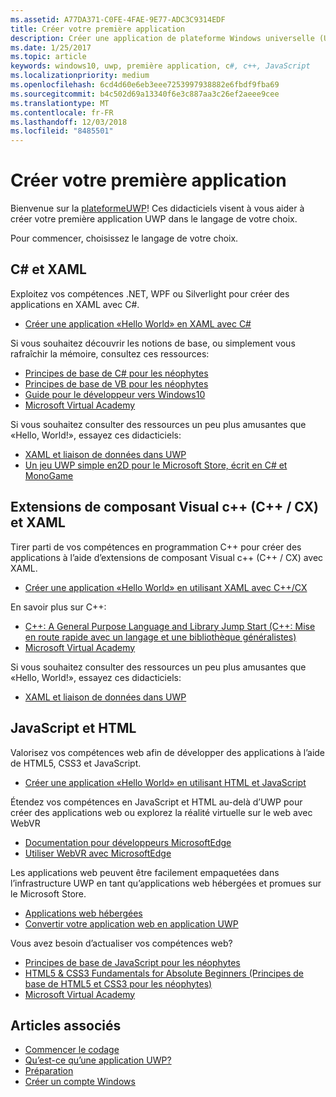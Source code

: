 ```yaml
---
ms.assetid: A77DA371-C0FE-4FAE-9E77-ADC3C9314EDF
title: Créer votre première application
description: Créer une application de plateforme Windows universelle (UWP) pour Windows 10 à l’aide de votre langage de programmation favori.
ms.date: 1/25/2017
ms.topic: article
keywords: windows10, uwp, première application, c#, c++, JavaScript
ms.localizationpriority: medium
ms.openlocfilehash: 6cd4d60e6eb3eee7253997938882e6fbdf9fba69
ms.sourcegitcommit: b4c502d69a13340f6e3c887aa3c26ef2aeee9cee
ms.translationtype: MT
ms.contentlocale: fr-FR
ms.lasthandoff: 12/03/2018
ms.locfileid: "8485501"
---
```

# <a name="create-your-first-app"></a>Créer votre première application

Bienvenue sur la [plateformeUWP](universal-application-platform-guide.md)! Ces didacticiels visent à vous aider à créer votre première application UWP dans le langage de votre choix.

Pour commencer, choisissez le langage de votre choix.

## <a name="c-and-xaml"></a>C# et XAML

Exploitez vos compétences .NET, WPF ou Silverlight pour créer des applications en XAML avec C#.

* [Créer une application «Hello World» en XAML avec C#](create-a-hello-world-app-xaml-universal.md)

Si vous souhaitez découvrir les notions de base, ou simplement vous rafraîchir la mémoire, consultez ces ressources:

* [Principes de base de C# pour les néophytes](https://go.microsoft.com/fwlink/?linkid=850801)
* [Principes de base de VB pour les néophytes](https://go.microsoft.com/fwlink/?linkid=850802)
* [Guide pour le développeur vers Windows10](https://go.microsoft.com/fwlink/?linkid=850804)
* [Microsoft Virtual Academy](http://www.microsoftvirtualacademy.com/)

Si vous souhaitez consulter des ressources un peu plus amusantes que «Hello, World!», essayez ces didacticiels:

* [XAML et liaison de données dans UWP](xaml-basics-intro.md)
* [Un jeu UWP simple en2D pour le Microsoft Store, écrit en C# et MonoGame](get-started-tutorial-game-mg2d.md)


## <a name="visualc-component-extensions-ccx-and-xaml"></a>Extensions de composant Visual c++ (C++ / CX) et XAML

Tirer parti de vos compétences en programmation C++ pour créer des applications à l’aide d’extensions de composant Visual c++ (C++ / CX) avec XAML.

* [Créer une application «Hello World» en utilisant XAML avec C++/CX](create-a-basic-windows-10-app-in-cpp.md)

En savoir plus sur C++:

* [C++: A General Purpose Language and Library Jump Start (C++: Mise en route rapide avec un langage et une bibliothèque généralistes)](http://www.microsoftvirtualacademy.com/training-courses/c-a-general-purpose-language-and-library-jump-start)
* [Microsoft Virtual Academy](http://go.microsoft.com/fwlink/p/?LinkID=389916)

Si vous souhaitez consulter des ressources un peu plus amusantes que «Hello, World!», essayez ces didacticiels:

* [XAML et liaison de données dans UWP](xaml-basics-intro.md)

## <a name="javascript-and-html"></a>JavaScript et HTML

Valorisez vos compétences web afin de développer des applications à l’aide de HTML5, CSS3 et JavaScript.

* [Créer une application «Hello World» en utilisant HTML et JavaScript](create-a-hello-world-app-js-uwp.md)

Étendez vos compétences en JavaScript et HTML au-delà d’UWP pour créer des applications web ou explorez la réalité virtuelle sur le web avec WebVR

* [Documentation pour développeurs MicrosoftEdge](https://docs.microsoft.com/microsoft-edge/)
* [Utiliser WebVR avec MicrosoftEdge](https://docs.microsoft.com/en-us/microsoft-edge/webvr/)

Les applications web peuvent être facilement empaquetées dans l’infrastructure UWP en tant qu’applications web hébergées et promues sur le Microsoft Store.

* [Applications web hébergées](https://developer.microsoft.com/windows/bridges/hosted-web-apps)
* [Convertir votre application web en application UWP](../porting/hwa-create-windows.md)

Vous avez besoin d’actualiser vos compétences web?

* [Principes de base de JavaScript pour les néophytes](http://www.microsoftvirtualacademy.com/training-courses/javascript-fundamentals-for-absolute-beginners)
* [HTML5 &amp; CSS3 Fundamentals for Absolute Beginners (Principes de base de HTML5 et CSS3 pour les néophytes)](http://www.microsoftvirtualacademy.com/training-courses/html5-css3-fundamentals-development-for-absolute-beginners)
* [Microsoft Virtual Academy](http://go.microsoft.com/fwlink/p/?LinkID=389916)

## <a name="see-also"></a>Articles associés

* [Commencer le codage](create-uwp-apps.md)
* [Qu’est-ce qu’une application UWP?](universal-application-platform-guide.md)
* [Préparation](get-set-up.md)
* [Créer un compte Windows](sign-up.md)
